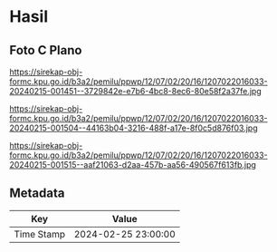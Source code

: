 # Hasil

## Foto C Plano

https://sirekap-obj-formc.kpu.go.id/b3a2/pemilu/ppwp/12/07/02/20/16/1207022016033-20240215-001451--3729842e-e7b6-4bc8-8ec6-80e58f2a37fe.jpg

https://sirekap-obj-formc.kpu.go.id/b3a2/pemilu/ppwp/12/07/02/20/16/1207022016033-20240215-001504--44163b04-3216-488f-a17e-8f0c5d876f03.jpg

https://sirekap-obj-formc.kpu.go.id/b3a2/pemilu/ppwp/12/07/02/20/16/1207022016033-20240215-001515--aaf21063-d2aa-457b-aa56-490567f613fb.jpg


## Metadata

| Key        | Value               |
| ---------- | ------------------- |
| Time Stamp | 2024-02-25 23:00:00 |



